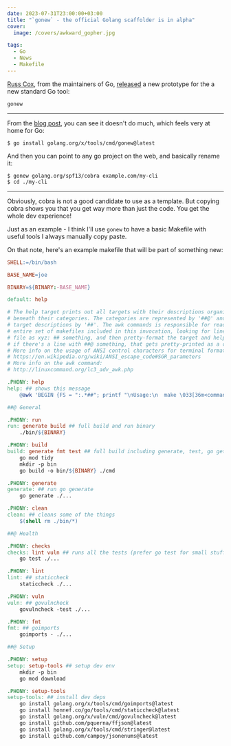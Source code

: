 ```yaml
---
date: 2023-07-31T23:00:00+03:00
title: "`gonew` - the official Golang scaffolder is in alpha"
cover: 
  image: /covers/awkward_gopher.jpg

tags:
  - Go
  - News
  - Makefile
---
```


[Russ Cox](https://github.com/rsc),
from the maintainers of Go, [released](https://github.com/golang/go/discussions/61669)
a new prototype for the a new standard Go tool: 

`gonew`

---

From the [blog post](https://go.dev/blog/gonew), you can see it doesn't do much,
which feels very at home for Go:

```shell
$ go install golang.org/x/tools/cmd/gonew@latest
```

And then you can point to any go project on the web, and basically rename it:


```shell
$ gonew golang.org/spf13/cobra example.com/my-cli
$ cd ./my-cli
```

---

Obviously, cobra is not a good candidate to use as a template. But copying cobra
shows you that you get way more than just the code. You get the whole dev experience!

Just as an example - I think I'll use `gonew` to have a basic Makefile with useful tools
I always manually copy paste.

On that note, here's an example makefile that will be part of something new:

```makefile
SHELL:=/bin/bash

BASE_NAME=joe

BINARY=${BINARY:-BASE_NAME}

default: help

# The help target prints out all targets with their descriptions organized
# beneath their categories. The categories are represented by '##@' and the
# target descriptions by '##'. The awk commands is responsible for reading the
# entire set of makefiles included in this invocation, looking for lines of the
# file as xyz: ## something, and then pretty-format the target and help. Then,
# if there's a line with ##@ something, that gets pretty-printed as a category.
# More info on the usage of ANSI control characters for terminal formatting:
# https://en.wikipedia.org/wiki/ANSI_escape_code#SGR_parameters
# More info on the awk command:
# http://linuxcommand.org/lc3_adv_awk.php

.PHONY: help
help: ## shows this message
	@awk 'BEGIN {FS = ":.*##"; printf "\nUsage:\n  make \033[36m<command>\033[0m\n"} /^[a-zA-Z_0-9-]+:.*?##/ { printf "  \033[36m%-15s\033[0m %s\n", $$1, $$2 } /^##@/ { printf "\n\033[1m%s\033[0m\n", substr($$0, 5) } ' $(MAKEFILE_LIST)

##@ General

.PHONY: run
run: generate build ## full build and run binary
	./bin/${BINARY}

.PHONY: build 
build: generate fmt test ## full build including generate, test, go get
	go mod tidy
	mkdir -p bin
	go build -o bin/${BINARY} ./cmd

.PHONY: generate 
generate: ## run go generate
	go generate ./...

.PHONY: clean 
clean: ## cleans some of the things
	$(shell rm ./bin/*)

##@ Health

.PHONY: checks
checks: lint vuln ## runs all the tests (prefer go test for small stuff)
	go test ./...

.PHONY: lint
lint: ## staticcheck 
	staticcheck ./...

.PHONY: vuln
vuln: ## govulncheck
	govulncheck -test ./...

.PHONY: fmt
fmt: ## goimports
	goimports - ./... 

##@ Setup

.PHONY: setup
setup: setup-tools ## setup dev env
	mkdir -p bin
	go mod download

.PHONY: setup-tools
setup-tools: ## install dev deps 
	go install golang.org/x/tools/cmd/goimports@latest
	go install honnef.co/go/tools/cmd/staticcheck@latest
	go install golang.org/x/vuln/cmd/govulncheck@latest
	go install github.com/pquerna/ffjson@latest
	go install golang.org/x/tools/cmd/stringer@latest
	go install github.com/campoy/jsonenums@latest
```
 